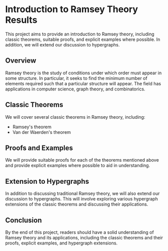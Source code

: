 # Introduction to Ramsey Theory Results

This project aims to provide an introduction to Ramsey theory, including classic theorems, suitable proofs, and explicit examples where possible. In addition, we will extend our discussion to hypergraphs.

## Overview

Ramsey theory is the study of conditions under which order must appear in some structure. In particular, it seeks to find the minimum number of elements required such that a particular structure will appear. The field has applications in computer science, graph theory, and combinatorics.

## Classic Theorems

We will cover several classic theorems in Ramsey theory, including:

- Ramsey's theorem
- Van der Waerden's theorem

## Proofs and Examples

We will provide suitable proofs for each of the theorems mentioned above and provide explicit examples where possible to aid in understanding.

## Extension to Hypergraphs

In addition to discussing traditional Ramsey theory, we will also extend our discussion to hypergraphs. This will involve exploring various hypergraph extensions of the classic theorems and discussing their applications.

## Conclusion

By the end of this project, readers should have a solid understanding of Ramsey theory and its applications, including the classic theorems and their proofs, explicit examples, and hypergraph extensions.

